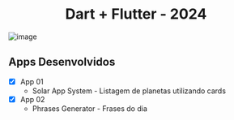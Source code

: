 <h1 align="center">
    Dart + Flutter  - 2024
</h1>

![image](https://github.com/gustavomolina17/Flutter-Basico/assets/70485830/a5b0ce7e-cf2b-4fa9-9cf9-c7aa2a87bc89)

## Apps Desenvolvidos

- [x]  App 01
    - Solar App System - Listagem de planetas utilizando cards
- [x]  App 02
    - Phrases Generator - Frases do dia
